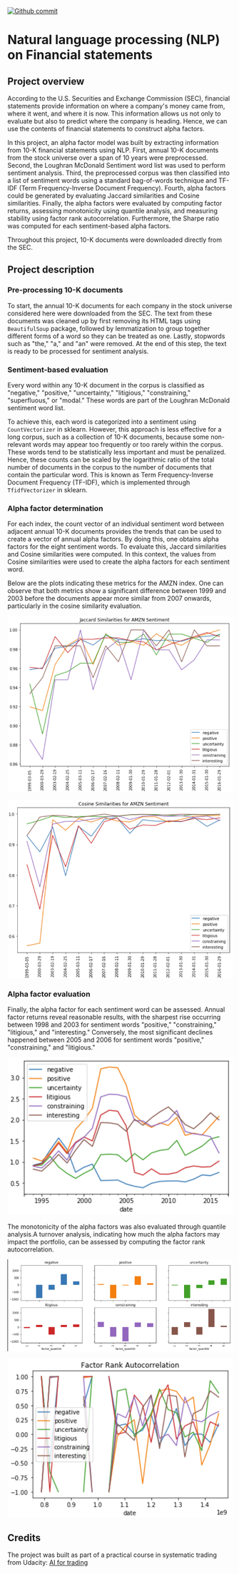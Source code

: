 [![Github commit](https://img.shields.io/github/last-commit/fdjutant/NLP-on-financial-statements/master)](https://github.com/fdjutant/NLP-on-financial-statements)

# Natural language processing (NLP) on Financial statements
## Project overview
According to the U.S. Securities and Exchange Commission (SEC), financial statements provide information on where a company's money came from, where it went, and where it is now. This information allows us not only to evaluate but also to predict where the company is heading. Hence, we can use the contents of financial statements to construct alpha factors.

In this project, an alpha factor model was built by extracting information from 10-K financial statements using NLP. First, annual 10-K documents from the stock universe over a span of 10 years were preprocessed. Second, the Loughran McDonald Sentiment word list was used to perform sentiment analysis. Third, the preprocessed corpus was then classified into a list of sentiment words using a standard bag-of-words technique and TF-IDF (Term Frequency-Inverse Document Frequency). Fourth, alpha factors could be generated by evaluating Jaccard similarities and Cosine similarities. Finally, the alpha factors were evaluated by computing factor returns, assessing monotonicity using quantile analysis, and measuring stability using factor rank autocorrelation. Furthermore, the Sharpe ratio was computed for each sentiment-based alpha factors.

Throughout this project, 10-K documents were downloaded directly from the SEC.

## Project description
### Pre-processing 10-K documents
To start, the annual 10-K documents for each company in the stock universe considered here were downloaded from the SEC. The text from these documents was cleaned up by first removing its HTML tags using `BeautifulSoup` package, followed by lemmatization to group together different forms of a word so they can be treated as one. Lastly, stopwords such as "the," "a," and "an" were removed. At the end of this step, the text is ready to be processed for sentiment analysis.

### Sentiment-based evaluation 
Every word within any 10-K document in the corpus is classified as "negative," "positive," "uncertainty," "litigious," "constraining," "superfluous," or "modal." These words are part of the Loughran McDonald sentiment word list.

To achieve this, each word is categorized into a sentiment using `CountVectorizer` in sklearn. However, this approach is less effective for a long corpus, such as a collection of 10-K documents, because some non-relevant words may appear too frequently or too rarely within the corpus. These words tend to be statistically less important and must be penalized. Hence, these counts can be scaled by the logarithmic ratio of the total number of documents in the corpus to the number of documents that contain the particular word. This is known as Term Frequency-Inverse Document Frequency (TF-IDF), which is implemented through `TfidfVectorizer` in sklearn.

### Alpha factor determination
For each index, the count vector of an individual sentiment word between adjacent annual 10-K documents provides the trends that can be used to create a vector of annual alpha factors. By doing this, one obtains alpha factors for the eight sentiment words. To evaluate this, Jaccard similarities and Cosine similarities were computed. In this context, the values from Cosine similarities were used to create the alpha factors for each sentiment word.

Below are the plots indicating these metrics for the AMZN index. One can observe that both metrics show a significant difference between 1999 and 2003 before the documents appear more similar from 2007 onwards, particularly in the cosine similarity evaluation.

![Alt text](./images/jaccard-similarities.png?raw=true "Jaccard similarities across annual 10-K documents of AMZN for each sentiment word")

![Alt text](./images/cosine-similarities.png?raw=true "Cosine similarities across annual 10-K documents of AMZN for each sentiment word")

### Alpha factor evaluation
Finally, the alpha factor for each sentiment word can be assessed. Annual factor returns reveal reasonable results, with the sharpest rise occurring between 1998 and 2003 for sentiment words "positive," "constraining," "litigious," and "interesting." Conversely, the most significant declines happened between 2005 and 2006 for sentiment words "positive," "constraining," and "litigious."

![Alt text](./images/factor-returns.png?raw=true "Sentiment-based factor returns")

The monotonicity of the alpha factors was also evaluated through quantile analysis.A turnover analysis, indicating how much the alpha factors may impact the portfolio, can be assessed by computing the factor rank autocorrelation.

![Alt text](./images/quantile-analysis.png?raw=true "Quantile analysis for every sentiment-based alpha factor")

![Alt text](./images/factor-rank-autocorrelation.png?raw=true "Factor rank autocorrelation")

## Credits
The project was built as part of a practical course in systematic trading from Udacity: [AI for trading](https://www.udacity.com/course/ai-for-trading--nd880)